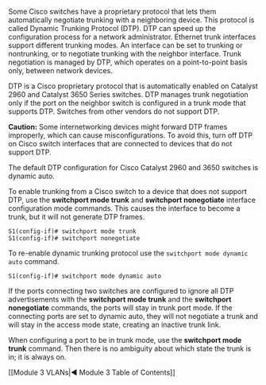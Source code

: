 Some Cisco switches have a proprietary protocol that lets them automatically negotiate trunking with a neighboring device. This protocol is called Dynamic Trunking Protocol (DTP). DTP can speed up the configuration process for a network administrator. Ethernet trunk interfaces support different trunking modes. An interface can be set to trunking or nontrunking, or to negotiate trunking with the neighbor interface. Trunk negotiation is managed by DTP, which operates on a point-to-point basis only, between network devices.

DTP is a Cisco proprietary protocol that is automatically enabled on Catalyst 2960 and Catalyst 3650 Series switches. DTP manages trunk negotiation only if the port on the neighbor switch is configured in a trunk mode that supports DTP. Switches from other vendors do not support DTP.

**Caution:** Some internetworking devices might forward DTP frames improperly, which can cause misconfigurations. To avoid this, turn off DTP on Cisco switch interfaces that are connected to devices that do not support DTP.

The default DTP configuration for Cisco Catalyst 2960 and 3650 switches is dynamic auto.

To enable trunking from a Cisco switch to a device that does not support DTP, use the **switchport mode trunk** and **switchport nonegotiate** interface configuration mode commands. This causes the interface to become a trunk, but it will not generate DTP frames.

```
S1(config-if)# switchport mode trunk
S1(config-if)# switchport nonegotiate
```

To re-enable dynamic trunking protocol use the `switchport mode dynamic auto` command.

```
S1(config-if)# switchport mode dynamic auto
```

If the ports connecting two switches are configured to ignore all DTP advertisements with the **switchport mode trunk** and the **switchport nonegotiate** commands, the ports will stay in trunk port mode. If the connecting ports are set to dynamic auto, they will not negotiate a trunk and will stay in the access mode state, creating an inactive trunk link.

When configuring a port to be in trunk mode, use the **switchport mode trunk** command. Then there is no ambiguity about which state the trunk is in; it is always on.

[[Module 3 VLANs|◀ Module 3 Table of Contents]]